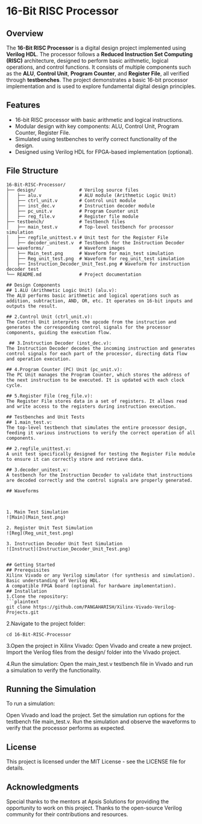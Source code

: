 # 16-Bit RISC Processor

## Overview

The **16-Bit RISC Processor** is a digital design project implemented using **Verilog HDL**. The processor follows a **Reduced Instruction Set Computing (RISC)** architecture, designed to perform basic arithmetic, logical operations, and control functions. It consists of multiple components such as the **ALU**, **Control Unit**, **Program Counter**, and **Register File**, all verified through **testbenches**. The project demonstrates a basic 16-bit processor implementation and is used to explore fundamental digital design principles.

## Features

- 16-bit RISC processor with basic arithmetic and logical instructions.
- Modular design with key components: ALU, Control Unit, Program Counter, Register File.
- Simulated using testbenches to verify correct functionality of the design.
- Designed using Verilog HDL for FPGA-based implementation (optional).

## File Structure


```plaintext
16-Bit-RISC-Processor/
├── design/                # Verilog source files
│   ├── alu.v              # ALU module (Arithmetic Logic Unit)
│   ├── ctrl_unit.v        # Control unit module
│   ├── inst_dec.v         # Instruction decoder module
│   ├── pc_unit.v          # Program Counter unit
│   ├── reg_file.v         # Register file module
├── testbench/             # Testbench files
│   ├── main_test.v        # Top-level testbench for processor simulation
│   ├── regfile_unittest.v # Unit test for the Register File
│   ├── decoder_unitest.v  # Testbench for the Instruction Decoder
├── waveforms/             # Waveform images
│   ├── Main_test.png      # Waveform for main_test simulation
│   ├── Reg_unit_test.png  # Waveform for reg_unit_test simulation
│   ├── Instruction_Decoder_Unit_Test.png # Waveform for instruction decoder test
└── README.md              # Project documentation

## Design Components
## 1.ALU (Arithmetic Logic Unit) (alu.v):
The ALU performs basic arithmetic and logical operations such as addition, subtraction, AND, OR, etc. It operates on 16-bit inputs and outputs the result.

## 2.Control Unit (ctrl_unit.v):
The Control Unit interprets the opcode from the instruction and generates the corresponding control signals for the processor components, guiding the execution flow.

 ## 3.Instruction Decoder (inst_dec.v):
The Instruction Decoder decodes the incoming instruction and generates control signals for each part of the processor, directing data flow and operation execution.

## 4.Program Counter (PC) Unit (pc_unit.v):
The PC Unit manages the Program Counter, which stores the address of the next instruction to be executed. It is updated with each clock cycle.

## 5.Register File (reg_file.v):
The Register File stores data in a set of registers. It allows read and write access to the registers during instruction execution.

## Testbenches and Unit Tests
## 1.main_test.v:
The top-level testbench that simulates the entire processor design, feeding it various instructions to verify the correct operation of all components.

## 2.regfile_unittest.v:
A unit test specifically designed for testing the Register File module to ensure it can correctly store and retrieve data.

## 3.decoder_unitest.v:
A testbench for the Instruction Decoder to validate that instructions are decoded correctly and the control signals are properly generated.

## Waveforms



1. Main Test Simulation
![Main](Main_test.png)

2. Register Unit Test Simulation
![Reg](Reg_unit_test.png)

3. Instruction Decoder Unit Test Simulation
![Instruct](Instruction_Decoder_Unit_Test.png)


## Getting Started
## Prerequisites
Xilinx Vivado or any Verilog simulator (for synthesis and simulation).
Basic understanding of Verilog HDL.
A compatible FPGA board (optional for hardware implementation).
## Installation
1.Clone the repository:
```plaintext
git clone https://github.com/PANGAHARISH/Xilinx-Vivado-Verilog-Projects.git
```
2.Navigate to the project folder:

```plaintext
cd 16-Bit-RISC-Processor
```

3.Open the project in Xilinx Vivado:
Open Vivado and create a new project.
Import the Verilog files from the design/ folder into the Vivado project.

4.Run the simulation:
Open the main_test.v testbench file in Vivado and run a simulation to verify the functionality.

## Running the Simulation
To run a simulation:

Open Vivado and load the project.
Set the simulation run options for the testbench file main_test.v.
Run the simulation and observe the waveforms to verify that the processor performs as expected.

## License
This project is licensed under the MIT License - see the LICENSE file for details.

## Acknowledgments
Special thanks to the mentors at Apsis Solutions for providing the opportunity to work on this project.
Thanks to the open-source Verilog community for their contributions and resources.
